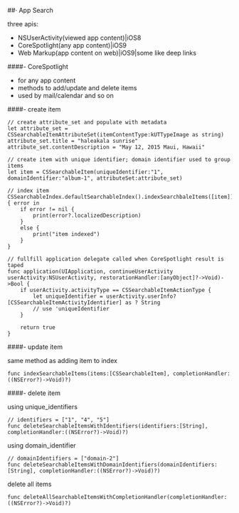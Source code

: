 ##· App Search

three apis:

- NSUserActivity(viewed app content)|iOS8
- CoreSpotlight(any app content)|iOS9
- Web Markup(app content on web)|iOS9|some like deep links


####- CoreSpotlight

- for any app content
- methods to add/update and delete items
- used by mail/calendar and so on

####- create item

```
// create attribute_set and populate with metadata
let attribute_set = CSSearchableItemAttributeSet(itemContentType:kUTTypeImage as string)
attribute_set.title = "haleakala sunrise"
attribute_set.contentDescription = "May 12, 2015 Maui, Hawaii"

// create item with unique identifier; domain identifier used to group items
let item = CSSearchableItem(uniqueIdentifier:"1", domainIdentifier:"album-1", attributeSet:attribute_set)

// index item
CSSearchableIndex.defaultSearchableIndex().indexSearchbaleItems([item]) { error in
	if error != nil {
		print(error?.localizedDescription)
	}
	else {
		print("item indexed")
	}
}

// fullfill application delegate called when CoreSpotlight result is taped
func application(UIApplication, continueUserActivity userActivity:NSUserActivity, restorationHandler:[anyObject]?->Void)->Bool {
	if userActivity.activityType == CSSearchableItemActionType {
		let uniqueIdentifier = userActivity.userInfo? [CSSearchableItemActivityIdentifier] as ? String
		// use 'uniqueIdentifier
	}
	
	return true
}

```

####- update item

same method as adding item to index

```
func indexSearchableItems(items:[CSSearchableItem], completionHandler:((NSError?)->Void)?)
```

####- delete item

using unique_identifiers

```
// identifiers = ["1", "4", "5"]
func deleteSearchableItemsWithIdentifiers(identifiers:[String], completionHandler:((NSError?)->Void)?)
```

using domain_identifier

```
// domainIdentifiers = ["domain-2"]
func deleteSearchableItemsWithDomainIdentifiers(domainIdentifiers:[String], completionHandler:((NSError?)->Void)?)
```

delete all items

```
func deleteAllSearchableItemsWithCompletionHandler(completionHandler:((NSError?)->Void)?)
```